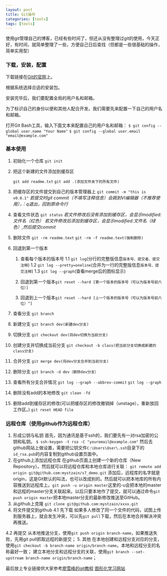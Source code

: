 ```yaml
---
layout: post
title: Git操作
categories: [tools]
tags: [tools]
---
```



  使用git管理自己的博客，已经有些时间了，但还从没有整理过git的使用，今天正好，有时间，就简单整理了一些，方便自己日后查找（但都是一些很基础的操作，简单实用型）

### 下载，安装，配置

 下载链接在[Git的官网](https://git-scm.com/downloads/)上。

根据系统选择合适的安装包。

安装完毕后，我们要配置全局的用户名和邮箱。

为了标识自己的身份以便和其他人配合开发。我们需要先来配置一下自己的用户名和邮箱。

打开Git Bash工具，输入下面文本来配置自己的用户名和邮箱：
    `$ git config --global user.name "Your Name"`
    `$ git config --global user.email "email@example.com"`
 
### 基本使用
 
 1. 初始化一个仓库
	`git init`

 2. 把这个新建的文件添加到缓存区
 
	`git add readme.txt`
    `git add .(添加文件夹下的所有文件)`

 3. 把缓存区的文件提交到自己的版本管理器上
	`git commit -m "this is v0.0.1"`
  *若提交时git commit（不填写注释信息）会跳到VI编辑器（不推荐使用），：q退出，回到原命令行*
 
 4. 查看文件状态
   `git status`
*若文件修改后没有添加到缓存区，会显示modified:文件名（红色）*
*若文件修改后添加到缓存区，会显示modified:文件名（绿色）,然后提交commit*
 
 5. 删除文件
   `git -rm readme.text`
   `git -rm -f readme.text(强制删除)`

 6. 回退到第一个版本
	1. 查看每个版本的版本号
	1.1 `git log`(分行的完整版信息`版本号、提交者、提交注释`)
  1.2 `git log --pretty=oneline`(合并为一行的完整版信息`版本号、提交注释`)
  1.3 `git log --graph`(查看merge后的图标显示)

	2. 回退到第一个版本`git reset --hard [第一个版本的版本号（可以为版本号前六位）]`
	3. 回退到上一个版本`git reset --hard [上一个版本的版本号（可以为版本号前六位）^]`

 7. 查看分支
    `git branch`

 8. 新建分支
    `git branch dev(新建dev分支)`

 9. 切换分支
    `git checkout dev(将dev切换为当前分支)`

 10. 创建分支并切换成当前分支
    `git checkout -b class(把当前分支切换成新建的class分支)`

 11. 合并分支
   `git merge dev(将dev分支合并到当前分支)`

 12. 删除分支
   `git branch -d dev（删除dev分支）`

 13. 查看所有分支合并情况
   `git log --graph --abbrev-commit`
   `git log --graph`

 14. 删除没有add的本地修改
   `git clean -fd`

 15. 删除add到缓存区的修改(可以把缓存区的修改撤销掉（unstage），重新放回工作区。)
    `git reset HEAD file`


### 远程仓库（使用github作为远程仓库）

 1. 形成公钥与私钥
 首先，因为通讯是基于ssh的，我们要先有一对rsa加密的公钥和私钥。
 `$ ssh-keygen -t rsa -C "youremail@example.com"`
  然后去github网站上做设置，需要把公钥文件`C:\Users\User\.ssh`目录下的`id_rsa.pub`的内容复制到github设置页面中。
 2. 在github上添加远程仓库
  在github页面上创建一个新的仓库（New Repository）。然后就可以将远程仓库和本地仓库进行关联：
`git remote add origin git@github.com:mystzain/s7_demo.git`
添加后，远程库的名字就是origin，这是Git默认的叫法，也可以改成别的。然后就可以把本地库的所有内容推送到远程库上。`git push -u origin master`这里的-u会把本地的master和远程的master分支关联起来。以后只要本地作了提交，就可以通过命令`git push origin master`把本地master分支的最新修改推送至GitHub。
 3.  从github上克隆
   `git clone git@github.com:mystzain/xxxx.git`
 4.   将文件提交到github
 4.1 先下载
 如果多人修改了同一个文件的代码，试图上传到服务器上，就会发生冲突，可以先`git pull`下载，然后在本地合并解决冲突再推送。

 4.2 再提交 
从本地推送分支，使用`git push origin branch-name`，如果推送失败，先用git pull抓取远程的新提交；
 5.  其他 
在本地创建和远程分支对应的分支，使用`git checkout -b branch-name origin/branch-name`，本地和远程分支的名称最好一致；
建立本地分支和远程分支的关联，使用`git branch --set-upstream branch-name origin/branch-name`；
 

 
最后放上专业链接供大家参考[廖雪峰的git教程][1]
[图形化学习网站][2]


  [1]: http://www.liaoxuefeng.com/wiki/0013739516305929606dd18361248578c67b8067c8c017b000
  [2]: http://learngitbranching.js.org/